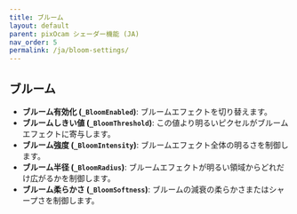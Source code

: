 ```yaml
---
title: ブルーム
layout: default
parent: pixOcam シェーダー機能 (JA)
nav_order: 5
permalink: /ja/bloom-settings/
---
```


## ブルーム

*   **ブルーム有効化 (`_BloomEnabled`)**:
    ブルームエフェクトを切り替えます。
*   **ブルームしきい値 (`_BloomThreshold`)**:
    この値より明るいピクセルがブルームエフェクトに寄与します。
*   **ブルーム強度 (`_BloomIntensity`)**:
    ブルームエフェクト全体の明るさを制御します。
*   **ブルーム半径 (`_BloomRadius`)**:
    ブルームエフェクトが明るい領域からどれだけ広がるかを制御します。
*   **ブルーム柔らかさ (`_BloomSoftness`)**:
    ブルームの減衰の柔らかさまたはシャープさを制御します。 